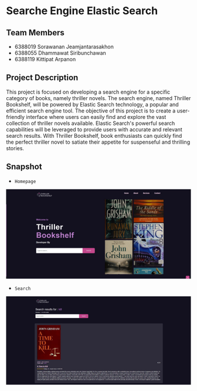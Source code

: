 # Searche Engine Elastic Search

## Team Members
- 6388019 Sorawanan Jeamjantarasakhon
- 6388055 Dhammawat Siribunchawan                 
- 6388119 Kittipat Arpanon

## Project Description
This project is focused on developing a search engine for a specific category of books, namely thriller novels. 
The search engine, named Thriller Bookshelf, will be powered by Elastic Search technology, a popular and efficient search engine tool. 
The objective of this project is to create a user-friendly interface where users can easily find and explore the vast collection of thriller novels available. 
Elastic Search's powerful search capabilities will be leveraged to provide users with accurate and relevant search results. 
With Thriller Bookshelf, book enthusiasts can quickly find the perfect thriller novel to satiate their appetite for suspenseful and thrilling stories.


## Snapshot

- `Homepage`<br>
<img src="/snapshot/homepage.png" alt="Homepage">

- `Search`<br>
<img src="/snapshot/search.png" alt="Search">


